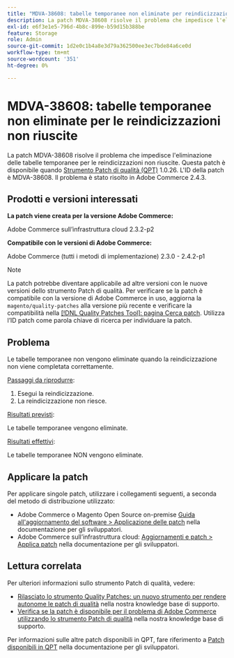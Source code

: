 ```yaml
---
title: "MDVA-38608: tabelle temporanee non eliminate per reindicizzazioni non riuscite"
description: La patch MDVA-38608 risolve il problema che impedisce l'eliminazione delle tabelle temporanee per le reindicizzazioni non riuscite. Questa patch è disponibile quando è installato [Quality Patches Tool (QPT)](/help/announcements/adobe-commerce-announcements/magento-quality-patches-released-new-tool-to-self-serve-quality-patches.md) 1.0.26. L'ID della patch è MDVA-38608. Il problema è stato risolto in Adobe Commerce 2.4.3.
exl-id: e6f3e1e5-796d-4b8c-899e-b59d15b388be
feature: Storage
role: Admin
source-git-commit: 1d2e0c1b4a8e3d79a362500ee3ec7bde84a6ce0d
workflow-type: tm+mt
source-wordcount: '351'
ht-degree: 0%

---
```


# MDVA-38608: tabelle temporanee non eliminate per le reindicizzazioni non riuscite

La patch MDVA-38608 risolve il problema che impedisce l&#39;eliminazione delle tabelle temporanee per le reindicizzazioni non riuscite. Questa patch è disponibile quando [Strumento Patch di qualità (QPT)](/help/announcements/adobe-commerce-announcements/magento-quality-patches-released-new-tool-to-self-serve-quality-patches.md) 1.0.26. L&#39;ID della patch è MDVA-38608. Il problema è stato risolto in Adobe Commerce 2.4.3.

## Prodotti e versioni interessati

**La patch viene creata per la versione Adobe Commerce:**

Adobe Commerce sull’infrastruttura cloud 2.3.2-p2

**Compatibile con le versioni di Adobe Commerce:**

Adobe Commerce (tutti i metodi di implementazione) 2.3.0 - 2.4.2-p1

>[!NOTE]
>
>La patch potrebbe diventare applicabile ad altre versioni con le nuove versioni dello strumento Patch di qualità. Per verificare se la patch è compatibile con la versione di Adobe Commerce in uso, aggiorna la `magento/quality-patches` alla versione più recente e verificare la compatibilità nella [[!DNL Quality Patches Tool]: pagina Cerca patch](https://devdocs.magento.com/quality-patches/tool.html#patch-grid). Utilizza l’ID patch come parola chiave di ricerca per individuare la patch.

## Problema

Le tabelle temporanee non vengono eliminate quando la reindicizzazione non viene completata correttamente.

<u>Passaggi da riprodurre</u>:

1. Esegui la reindicizzazione.
1. La reindicizzazione non riesce.

<u>Risultati previsti</u>:

Le tabelle temporanee vengono eliminate.

<u>Risultati effettivi</u>:

Le tabelle temporanee NON vengono eliminate.

## Applicare la patch

Per applicare singole patch, utilizzare i collegamenti seguenti, a seconda del metodo di distribuzione utilizzato:

* Adobe Commerce o Magento Open Source on-premise [Guida all&#39;aggiornamento del software > Applicazione delle patch](https://devdocs.magento.com/guides/v2.4/comp-mgr/patching/mqp.html) nella documentazione per gli sviluppatori.
* Adobe Commerce sull’infrastruttura cloud: [Aggiornamenti e patch > Applica patch](https://devdocs.magento.com/cloud/project/project-patch.html) nella documentazione per gli sviluppatori.

## Lettura correlata

Per ulteriori informazioni sullo strumento Patch di qualità, vedere:

* [Rilasciato lo strumento Quality Patches: un nuovo strumento per rendere autonome le patch di qualità](/help/announcements/adobe-commerce-announcements/magento-quality-patches-released-new-tool-to-self-serve-quality-patches.md) nella nostra knowledge base di supporto.
* [Verifica se la patch è disponibile per il problema di Adobe Commerce utilizzando lo strumento Patch di qualità](/help/support-tools/patches-available-in-qpt-tool/check-patch-for-magento-issue-with-magento-quality-patches.md) nella nostra knowledge base di supporto.

Per informazioni sulle altre patch disponibili in QPT, fare riferimento a [Patch disponibili in QPT](https://devdocs.magento.com/quality-patches/tool.html#patch-grid) nella documentazione per gli sviluppatori.
